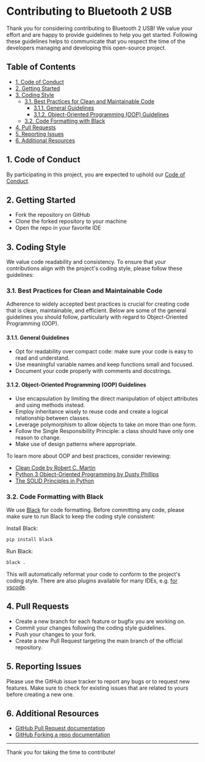 <!-- omit in toc -->
# Contributing to Bluetooth 2 USB

Thank you for considering contributing to Bluetooth 2 USB! We value your effort and are happy to provide guidelines to help you get started. Following these guidelines helps to communicate that you respect the time of the developers managing and developing this open-source project.
<!-- omit in toc -->
## Table of Contents

- [1. Code of Conduct](#1-code-of-conduct)
- [2. Getting Started](#2-getting-started)
- [3. Coding Style](#3-coding-style)
  - [3.1. Best Practices for Clean and Maintainable Code](#31-best-practices-for-clean-and-maintainable-code)
    - [3.1.1. General Guidelines](#311-general-guidelines)
    - [3.1.2. Object-Oriented Programming (OOP) Guidelines](#312-object-oriented-programming-oop-guidelines)
  - [3.2. Code Formatting with Black](#32-code-formatting-with-black)
- [4. Pull Requests](#4-pull-requests)
- [5. Reporting Issues](#5-reporting-issues)
- [6. Additional Resources](#6-additional-resources)

## 1. Code of Conduct

By participating in this project, you are expected to uphold our [Code of Conduct](CODE_OF_CONDUCT.md).

## 2. Getting Started

- Fork the repository on GitHub
- Clone the forked repository to your machine
- Open the repo in your favorite IDE

## 3. Coding Style

We value code readability and consistency. To ensure that your contributions align with the project's coding style, please follow these guidelines:

### 3.1. Best Practices for Clean and Maintainable Code

Adherence to widely accepted best practices is crucial for creating code that is clean, maintainable, and efficient. Below are some of the general guidelines you should follow, particularly with regard to Object-Oriented Programming (OOP).

#### 3.1.1. General Guidelines

- Opt for readability over compact code: make sure your code is easy to read and understand.
- Use meaningful variable names and keep functions small and focused.
- Document your code properly with comments and docstrings.

#### 3.1.2. Object-Oriented Programming (OOP) Guidelines

- Use encapsulation by limiting the direct manipulation of object attributes and using methods instead.
- Employ inheritance wisely to reuse code and create a logical relationship between classes.
- Leverage polymorphism to allow objects to take on more than one form.
- Follow the Single Responsibility Principle: a class should have only one reason to change.
- Make use of design patterns where appropriate.

To learn more about OOP and best practices, consider reviewing:

- [Clean Code by Robert C. Martin](https://www.amazon.com/Clean-Code-Handbook-Software-Craftsmanship/dp/0132350882)
- [Python 3 Object-Oriented Programming by Dusty Phillips](https://www.amazon.com/Python-3-Object-Oriented-Programming/dp/1789615852)
- [The SOLID Principles in Python](https://realpython.com/tutorials/solid/)

### 3.2. Code Formatting with Black

We use [Black](https://black.readthedocs.io/en/stable/) for code formatting. Before committing any code, please make sure to run Black to keep the coding style consistent:

Install Black:

```bash
pip install black
```

Run Black:

```bash
black .
```

This will automatically reformat your code to conform to the project's coding style. There are also plugins available for many IDEs, e.g. [for vscode](https://code.visualstudio.com/docs/python/formatting). 

## 4. Pull Requests

- Create a new branch for each feature or bugfix you are working on.
- Commit your changes following the coding style guidelines.
- Push your changes to your fork.
- Create a new Pull Request targeting the main branch of the official repository.

## 5. Reporting Issues

Please use the GitHub issue tracker to report any bugs or to request new features. Make sure to check for existing issues that are related to yours before creating a new one.

## 6. Additional Resources

- [GitHub Pull Request documentation](https://docs.github.com/en/github/collaborating-with-issues-and-pull-requests/about-pull-requests)
- [GitHub Forking a repo documentation](https://docs.github.com/en/get-started/quickstart/fork-a-repo)

---

Thank you for taking the time to contribute!

